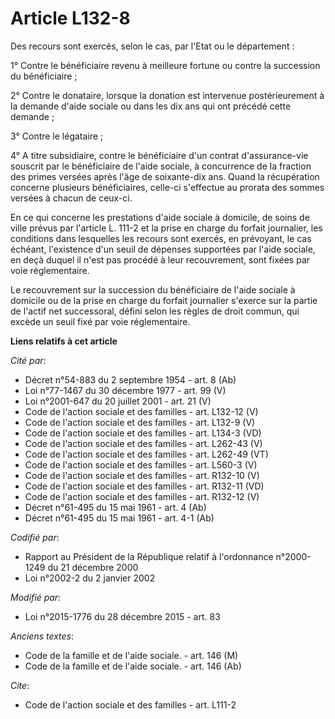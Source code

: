 # Article L132-8

Des recours sont exercés, selon le cas, par l'Etat ou le département : 

1° Contre le bénéficiaire revenu à meilleure fortune ou contre la succession du bénéficiaire ; 

2° Contre le donataire, lorsque la donation est intervenue postérieurement à la demande d'aide sociale ou dans les dix ans
qui ont précédé cette demande ; 

3° Contre le légataire ;

4° A titre subsidiaire, contre le bénéficiaire d'un contrat d'assurance-vie souscrit par le bénéficiaire de l'aide sociale, à
concurrence de la fraction des primes versées après l'âge de soixante-dix ans. Quand la récupération concerne plusieurs
bénéficiaires, celle-ci s'effectue au prorata des sommes versées à chacun de ceux-ci. 

En ce qui concerne les prestations d'aide sociale à domicile, de soins de ville prévus par l'article L. 111-2 et la prise en
charge du forfait journalier, les conditions dans lesquelles les recours sont exercés, en prévoyant, le cas échéant,
l'existence d'un seuil de dépenses supportées par l'aide sociale, en deçà duquel il n'est pas procédé à leur recouvrement,
sont fixées par voie réglementaire. 

Le recouvrement sur la succession du bénéficiaire de l'aide sociale à domicile ou de la prise en charge du forfait journalier
s'exerce sur la partie de l'actif net successoral, défini selon les règles de droit commun, qui excède un seuil fixé par voie
réglementaire.

**Liens relatifs à cet article**

_Cité par_:

  - Décret n°54-883 du 2 septembre 1954 - art. 8 (Ab)
  - Loi n°77-1467 du 30 décembre 1977 - art. 99 (V)
  - Loi n°2001-647 du 20 juillet 2001 - art. 21 (V)
  - Code de l'action sociale et des familles - art. L132-12 (V)
  - Code de l'action sociale et des familles - art. L132-9 (V)
  - Code de l'action sociale et des familles - art. L134-3 (VD)
  - Code de l'action sociale et des familles - art. L262-43 (V)
  - Code de l'action sociale et des familles - art. L262-49 (VT)
  - Code de l'action sociale et des familles - art. L560-3 (V)
  - Code de l'action sociale et des familles - art. R132-10 (V)
  - Code de l'action sociale et des familles - art. R132-11 (VD)
  - Code de l'action sociale et des familles - art. R132-12 (V)
  - Décret n°61-495 du 15 mai 1961 - art. 4 (Ab)
  - Décret n°61-495 du 15 mai 1961 - art. 4-1 (Ab)

_Codifié par_:

  - Rapport au Président de la République relatif à l'ordonnance n°2000-1249 du 21 décembre 2000
  - Loi n°2002-2 du 2 janvier 2002

_Modifié par_:

  - Loi n°2015-1776 du 28 décembre 2015 - art. 83

_Anciens textes_:

  - Code de la famille et de l'aide sociale. - art. 146 (M)
  - Code de la famille et de l'aide sociale. - art. 146 (Ab)

_Cite_:

  - Code de l'action sociale et des familles - art. L111-2
